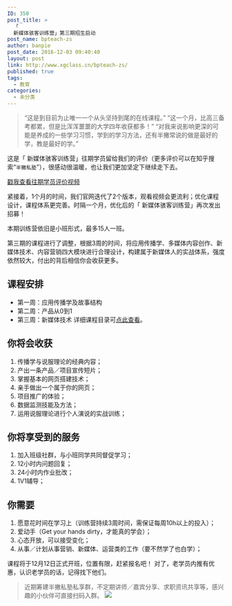 ```yaml
---
ID: 350
post_title: >
  「
  新媒体骇客训练营」第三期招生启动
post_name: bpteach-zs
author: banpie
post_date: 2016-12-03 09:40:40
layout: post
link: http://www.xgclass.cn/bpteach-zs/
published: true
tags:
  - 教育
categories:
  - 未分类
---
```

> “这是到目前为止唯一一个从头坚持到尾的在线课程。” “这一个月，比高三备考都累，但是比浑浑噩噩的大学四年收获都多！” “对我来说影响更深的可能是养成的一些学习习惯，学到的学习方法，还有半撇常说的做是最好的学，教是最好的学。”

这是「 新媒体骇客训练营」往期学员留给我们的评价（更多评价可以在知乎搜索“`半撇私塾`”），很感动很温暖，也让我们更加坚定下继续走下去。

[戳我查看往期学员评价视频][1]

紧接着，1个月的时间，我们官网迭代了2个版本，观看视频会更流利；优化课程设计，课程体系更完善。时隔一个月，优化后的「 新媒体骇客训练营」再次发出招募！

本期训练营依旧是小班形式，最多15人一班。

第三期的课程进行了调整，根据3周的时间，将应用传播学、多媒体内容创作、新媒体技术、内容营销四大模块进行合理设计，构建属于新媒体人的实战体系，强度依然较大，付出的背后相信你会收获更多。

## 课程安排

*   第一周：应用传播学及故事结构
*   第二周：产品从0到1
*   第三周：新媒体技术 详细课程目录可[点此查看][2]。

## 你将会收获

1.  传播学与说服理论的经典内容；
2.  产出一条产品／项目宣传短片；
3.  掌握基本的网页搭建技术；
4.  亲手做出一个属于你的网页；
5.  项目推广的体验；
6.  数据监测技能及方法；
7.  运用说服理论进行个人演说的实战训练；

## 你将享受到的服务

1.  加入班级社群，与小班同学共同督促学习；
2.  12小时内问题回复；
3.  24小时内作业批改；
4.  1V1辅导；

## 你需要

1.  愿意花时间在学习上（训练营持续3周时间，需保证每周10h以上的投入）；
2.  爱动手（Get your hands dirty，才能真的学会）；
3.  心态开放，可以接受变化；
4.  从事／计划从事营销、新媒体、运营类的工作（要不然学了也白学）；

课程将于12月12日正式开班，位置有限，赶紧报名吧！ 对了，老学员内推有优惠，认识老学员的话，记得找下他们。

> 近期筹建半撇私塾私享群，不定期讲师／嘉宾分享、求职资讯共享等，感兴趣的小伙伴可直接扫码入群。 ![][3]

[1]: https://v.qq.com/x/page/x0351hru5gc.html
[2]: http://learn.bpteach.com/course/17?previewAs=guest
[3]: http://obfe8r4sl.bkt.clouddn.com/WechatIMG12.jpeg